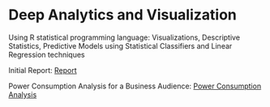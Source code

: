 # Deep Analytics and Visualization
Using R statistical programming language: Visualizations, Descriptive Statistics, Predictive Models using Statistical Classifiers and Linear Regression techniques


Initial Report: <a href="https://github.com/GSJv2-1/Deep-Analytics-and-Visualization/blob/main/C4T1/Grant_J_Course4_Task1.pptx">Report</a>

Power Consumption Analysis for a Business Audience: <a href="https://github.com/GSJv2-1/Deep-Analytics-and-Visualization/blob/main/C4T2/Grant_J_Course4_Task2.pptx">Power Consumption Analysis</a>

